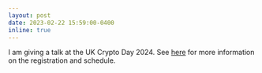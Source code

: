 ```yaml
---
layout: post
date: 2023-02-22 15:59:00-0400
inline: true
---
```


I am giving a talk at the UK Crypto Day 2024. See [here](https://uk-crypto-day.github.io/2024/03/04/uk-crypto-day/) for more information on the registration and schedule.
